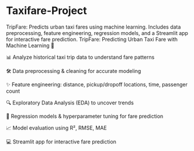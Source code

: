 # Taxifare-Project
TripFare: Predicts urban taxi fares using machine learning. Includes data preprocessing, feature engineering, regression models, and a Streamlit app for interactive fare prediction.
TripFare: Predicting Urban Taxi Fare with Machine Learning 🚕

📊 Analyze historical taxi trip data to understand fare patterns

🛠️ Data preprocessing & cleaning for accurate modeling

✨ Feature engineering: distance, pickup/dropoff locations, time, passenger count

🔍 Exploratory Data Analysis (EDA) to uncover trends

🤖 Regression models & hyperparameter tuning for fare prediction

📈 Model evaluation using R², RMSE, MAE

💻 Streamlit app for interactive fare prediction
